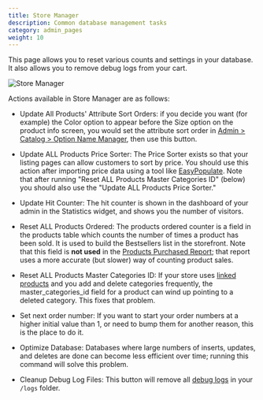 ```yaml
---
title: Store Manager
description: Common database management tasks 
category: admin_pages
weight: 10
---
```


This page allows you to reset various counts and settings in your database.
It also allows you to remove debug logs from your cart.

![Store Manager](/images/store_manager.png)

Actions available in Store Manager are as follows: 

- Update All Products' Attribute Sort Orders: if you decide you want (for example) the Color option to appear before the Size option on the product info screen, you would set the attribute sort order in [Admin > Catalog > Option Name Manager](/user/admin_pages/catalog/option_name_manager/), then use this button. 

- Update ALL Products Price Sorter: The Price Sorter exists so that your listing pages can allow customers to sort by price.  You should use this action after importing price data using a tool like [EasyPopulate](/user/products/easypopulate/). 
Note that after running "Reset ALL Products Master Categories ID" (below) you should also use the "Update ALL Products Price Sorter." 

- Update Hit Counter: The hit counter is shown in the dashboard of your admin in the Statistics widget, and shows you the number of visitors.

- Reset ALL Products Ordered: The products ordered counter is a field in the products table which counts the number of times a product has been sold.  It is used to build the Bestsellers list in the storefront.  Note that this field is **not used** in the [Products Purchased Report](/user/admin_pages/reports/products_purchased/); that report uses a more accurate (but slower) way of counting product sales. 

- Reset ALL Products Master Categories ID: If your store uses [linked products](/user/products/linked_product/) and you add and delete categories frequently, the master_categories_id field for a product can wind up pointing to a deleted category.  This fixes that problem. 

- Set next order number: If you want to start your order numbers at a higher initial value than 1, or need to bump them for another reason, this is the place to do it. 

- Optimize Database: Databases where large numbers of inserts, updates, and deletes are done can become less efficient over time; running this command will solve this problem.

- Cleanup Debug Log Files: This button will remove all [debug logs](/user/troubleshooting/debug_logs/) in your `/logs` folder. 

